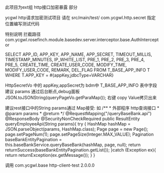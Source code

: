 此项目为ext组 http接口加密暴露 部分

ycgwl http请求加密测试项目
请在 src/main/test/ com.ycgwl.http.secret 指定位置编写测试代码

特别说明
拦截路径
com.ycgwl.rosefinch.module.basedev.server.interceptor.base.AuthInterceptor

  SELECT APP_ID, APP_KEY, APP_NAME, APP_SECRET, 
        TIMEOUT_MILLIS, TIMESTAMP_MINUTES, IP_WHITE_LIST, 
        PRE_1, PRE_2, PRE_3, PRE_4, PRE_5,
        CREATE_TIME, CREATE_USER_CODE, MODIFY_TIME, MODIFY_USER_CODE,
        REMARK, DEL_FLAG FROM T_BASE_APP_INFO T 
        WHERE T.APP_KEY = #{appKey,jdbcType=VARCHAR}       
        
HttpSecretVo 中的 appKey,appSecret为 bdm中 T_BASE_APP_INFO 表中字段
建议 params 通过后台断点,debug面板 JSON.toJSONString(queryPageVo.getParaMap());
右键 copy Value拷贝出来

建议rest接口中的String params通过 Map接受: 如
  /**
     * 外部程序 http查询接口
     * @param params
     * @return
     */
   @RequestMapping("/queryBaseBank.api")
   @ResponseBody
   @SecurityNonCheckRequired
   public ResultEntity queryEmployeeApi(String params){
       try {
           HashMap hashMap = JSON.parseObject(params, HashMap.class);
           Page page = new Page();
           page.setPageNum(1);
           page.setPageSize(Integer.MAX_VALUE);
           Pagination<BaseBankEntity> baseBankEntityPagination = this.baseBankService.queryBaseBank(hashMap, page, null);
           return returnSuccess(baseBankEntityPagination.getList());
       }catch (Exception ex){
           return returnException(ex.getMessage());
       }
   }
   
   
   调用
   <dependency>
   			<groupId>com.ycgwl.base</groupId>
   			<artifactId>http-client-test</artifactId>
   			<version>2.0.0.0</version>
   		</dependency>
